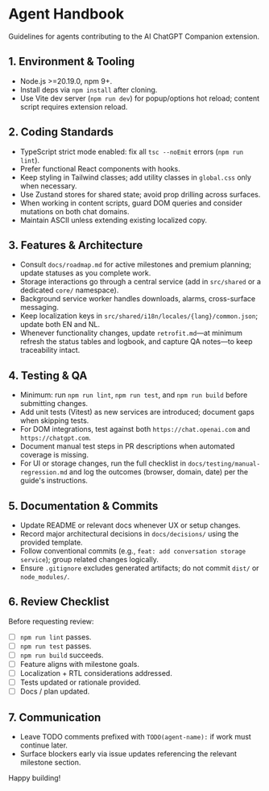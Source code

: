 # Agent Handbook

Guidelines for agents contributing to the AI ChatGPT Companion extension.

## 1. Environment & Tooling
- Node.js >=20.19.0, npm 9+.
- Install deps via `npm install` after cloning.
- Use Vite dev server (`npm run dev`) for popup/options hot reload; content script requires extension reload.

## 2. Coding Standards
- TypeScript strict mode enabled: fix all `tsc --noEmit` errors (`npm run lint`).
- Prefer functional React components with hooks.
- Keep styling in Tailwind classes; add utility classes in `global.css` only when necessary.
- Use Zustand stores for shared state; avoid prop drilling across surfaces.
- When working in content scripts, guard DOM queries and consider mutations on both chat domains.
- Maintain ASCII unless extending existing localized copy.

## 3. Features & Architecture
- Consult `docs/roadmap.md` for active milestones and premium planning; update statuses as you complete work.
- Storage interactions go through a central service (add in `src/shared` or a dedicated `core/` namespace).
- Background service worker handles downloads, alarms, cross-surface messaging.
- Keep localization keys in `src/shared/i18n/locales/{lang}/common.json`; update both EN and NL.
- Whenever functionality changes, update `retrofit.md`—at minimum refresh the status tables and logbook, and capture QA notes—to keep traceability intact.

## 4. Testing & QA
- Minimum: run `npm run lint`, `npm run test`, and `npm run build` before submitting changes.
- Add unit tests (Vitest) as new services are introduced; document gaps when skipping tests.
- For DOM integrations, test against both `https://chat.openai.com` and `https://chatgpt.com`.
- Document manual test steps in PR descriptions when automated coverage is missing.
- For UI or storage changes, run the full checklist in `docs/testing/manual-regression.md` and log the outcomes (browser, domain, date) per the guide's instructions.

## 5. Documentation & Commits
- Update README or relevant docs whenever UX or setup changes.
- Record major architectural decisions in `docs/decisions/` using the provided template.
- Follow conventional commits (e.g., `feat: add conversation storage service`); group related changes logically.
- Ensure `.gitignore` excludes generated artifacts; do not commit `dist/` or `node_modules/`.

## 6. Review Checklist
Before requesting review:
- [ ] `npm run lint` passes.
- [ ] `npm run test` passes.
- [ ] `npm run build` succeeds.
- [ ] Feature aligns with milestone goals.
- [ ] Localization + RTL considerations addressed.
- [ ] Tests updated or rationale provided.
- [ ] Docs / plan updated.

## 7. Communication
- Leave TODO comments prefixed with `TODO(agent-name):` if work must continue later.
- Surface blockers early via issue updates referencing the relevant milestone section.

Happy building!



